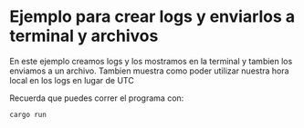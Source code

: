 # Ejemplo para crear logs y enviarlos a terminal y archivos
En este ejemplo creamos logs y los mostramos en la terminal y tambien los enviamos a un
archivo. Tambien muestra como poder utilizar nuestra hora local en los logs en lugar de UTC

Recuerda que puedes correr el programa con:

`cargo run`
